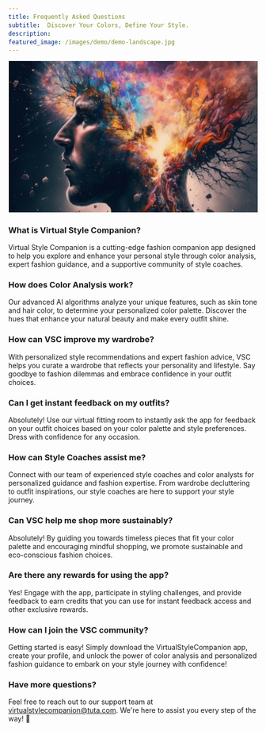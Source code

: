 ```yaml
---
title: Frequently Asked Questions
subtitle:  Discover Your Colors, Define Your Style.
description: 
featured_image: /images/demo/demo-landscape.jpg
---
```


![](/images/cosmic_brain.png)


### What is Virtual Style Companion?

Virtual Style Companion is a cutting-edge fashion companion app designed to help you explore and enhance your personal style through color analysis, expert fashion guidance, and a supportive community of style coaches.

### How does Color Analysis work?

Our advanced AI algorithms analyze your unique features, such as skin tone and hair color, to determine your personalized color palette. Discover the hues that enhance your natural beauty and make every outfit shine.

### How can VSC improve my wardrobe?

With personalized style recommendations and expert fashion advice, VSC helps you curate a wardrobe that reflects your personality and lifestyle. Say goodbye to fashion dilemmas and embrace confidence in your outfit choices.

### Can I get instant feedback on my outfits?

Absolutely! Use our virtual fitting room to instantly ask the app for feedback on your outfit choices based on your color palette and style preferences. Dress with confidence for any occasion.

### How can Style Coaches assist me?

Connect with our team of experienced style coaches and color analysts for personalized guidance and fashion expertise. From wardrobe decluttering to outfit inspirations, our style coaches are here to support your style journey.

### Can VSC help me shop more sustainably?

Absolutely! By guiding you towards timeless pieces that fit your color palette and encouraging mindful shopping, we promote sustainable and eco-conscious fashion choices.

### Are there any rewards for using the app?

Yes! Engage with the app, participate in styling challenges, and provide feedback to earn credits that you can use for instant feedback access and other exclusive rewards.

### How can I join the VSC community?

Getting started is easy! Simply download the VirtualStyleCompanion app, create your profile, and unlock the power of color analysis and personalized fashion guidance to embark on your style journey with confidence!

### Have more questions?

Feel free to reach out to our support team at virtualstylecompanion@tuta.com. We're here to assist you every step of the way! 🌟
